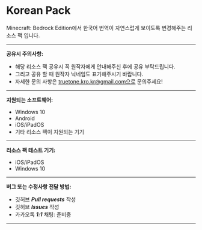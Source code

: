 Korean Pack
==============
Minecraft: Bedrock Edition에서 한국어 번역이 자연스럽게 보이도록 변경해주는 리소스 팩 입니다.
- - - - - - - - - - - - - - - - - - - -
**공유시 주의사항:**
 * 해당 리소스 팩 공유시 꼭 원작자에게 안내해주신 후에 공유 부탁드립니다.
 * 그리고 공유 할 때 원작자 닉네임도 표기해주시기 바랍니다.
 * 자세한 문의 사항은 truetone.kro.kr@gmail.com으로 문의주세요!
- - - - - - - - - - - - - - - - - - - -
**지원되는 소프트웨어:**
 * Windows 10
 * Android
 * iOS/iPadOS
 * 기타 리소스 팩이 지원되는 기기
- - - - - - - - - - - - - - - - - - - -
**리소스 팩 테스트 기기:**
  * iOS/iPadOS
  * Windows 10
- - - - - - - - - - - - - - - - - - - -
**버그 또는 수정사항 전달 방법:**
 * 깃허브 **_Pull requests_** 작성
 * 깃허브 **_Issues_** 작성
 * 카카오톡 **_1:1_** 채팅: 준비중
- - - - - - - - - - - - - - - - - - - -
